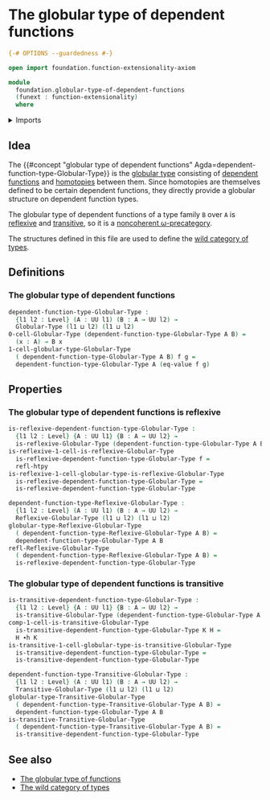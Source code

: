 # The globular type of dependent functions

```agda
{-# OPTIONS --guardedness #-}

open import foundation.function-extensionality-axiom

module
  foundation.globular-type-of-dependent-functions
  (funext : function-extensionality)
  where
```

<details><summary>Imports</summary>

```agda
open import foundation.universe-levels

open import foundation-core.homotopies

open import globular-types.globular-types
open import globular-types.reflexive-globular-types funext
open import globular-types.transitive-globular-types funext
```

</details>

## Idea

The
{{#concept "globular type of dependent functions" Agda=dependent-function-type-Globular-Type}}
is the [globular type](globular-types.globular-types.md) consisting of
[dependent functions](foundation.dependent-function-types.md) and
[homotopies](foundation-core.homotopies.md) between them. Since homotopies are
themselves defined to be certain dependent functions, they directly provide a
globular structure on dependent function types.

The globular type of dependent functions of a type family `B` over `A` is
[reflexive](globular-types.reflexive-globular-types.md) and
[transitive](globular-types.transitive-globular-types.md), so it is a
[noncoherent ω-precategory](wild-category-theory.noncoherent-omega-precategories.md).

The structures defined in this file are used to define the
[wild category of types](foundation.wild-category-of-types.md).

## Definitions

### The globular type of dependent functions

```agda
dependent-function-type-Globular-Type :
  {l1 l2 : Level} (A : UU l1) (B : A → UU l2) →
  Globular-Type (l1 ⊔ l2) (l1 ⊔ l2)
0-cell-Globular-Type (dependent-function-type-Globular-Type A B) =
  (x : A) → B x
1-cell-globular-type-Globular-Type
  ( dependent-function-type-Globular-Type A B) f g =
  dependent-function-type-Globular-Type A (eq-value f g)
```

## Properties

### The globular type of dependent functions is reflexive

```agda
is-reflexive-dependent-function-type-Globular-Type :
  {l1 l2 : Level} {A : UU l1} {B : A → UU l2} →
  is-reflexive-Globular-Type (dependent-function-type-Globular-Type A B)
is-reflexive-1-cell-is-reflexive-Globular-Type
  is-reflexive-dependent-function-type-Globular-Type f =
  refl-htpy
is-reflexive-1-cell-globular-type-is-reflexive-Globular-Type
  is-reflexive-dependent-function-type-Globular-Type =
  is-reflexive-dependent-function-type-Globular-Type

dependent-function-type-Reflexive-Globular-Type :
  {l1 l2 : Level} (A : UU l1) (B : A → UU l2) →
  Reflexive-Globular-Type (l1 ⊔ l2) (l1 ⊔ l2)
globular-type-Reflexive-Globular-Type
  ( dependent-function-type-Reflexive-Globular-Type A B) =
  dependent-function-type-Globular-Type A B
refl-Reflexive-Globular-Type
  ( dependent-function-type-Reflexive-Globular-Type A B) =
  is-reflexive-dependent-function-type-Globular-Type
```

### The globular type of dependent functions is transitive

```agda
is-transitive-dependent-function-type-Globular-Type :
  {l1 l2 : Level} {A : UU l1} {B : A → UU l2} →
  is-transitive-Globular-Type (dependent-function-type-Globular-Type A B)
comp-1-cell-is-transitive-Globular-Type
  is-transitive-dependent-function-type-Globular-Type K H =
  H ∙h K
is-transitive-1-cell-globular-type-is-transitive-Globular-Type
  is-transitive-dependent-function-type-Globular-Type =
  is-transitive-dependent-function-type-Globular-Type

dependent-function-type-Transitive-Globular-Type :
  {l1 l2 : Level} (A : UU l1) (B : A → UU l2) →
  Transitive-Globular-Type (l1 ⊔ l2) (l1 ⊔ l2)
globular-type-Transitive-Globular-Type
  ( dependent-function-type-Transitive-Globular-Type A B) =
  dependent-function-type-Globular-Type A B
is-transitive-Transitive-Globular-Type
  ( dependent-function-type-Transitive-Globular-Type A B) =
  is-transitive-dependent-function-type-Globular-Type
```

## See also

- [The globular type of functions](foundation.globular-type-of-functions.md)
- [The wild category of types](foundation.wild-category-of-types.md)
